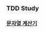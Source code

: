 ### TDD Study
#### [문자열 계산기](https://github.com/younlee1014/blucean_study_01/tree/master/src/main/java/Calculator/Calculator.md)
